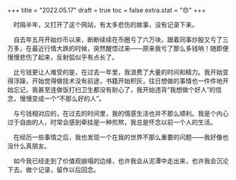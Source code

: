 +++
title = "2022.05.17"
draft = true
toc = false
extra.stat = "😞"
+++

&emsp;时隔半年，又打开了这个网站，有太多悲伤的故事，没有记录下来。

&emsp;自去年五月开始炒币以来，断断续续在币圈亏了六万块，跟着同事炒股又亏了三万多，在最近行情大跌的时候，突然醒悟过来——原来我亏了那么多钱呐！随即便慢慢悲伤了起来，反射弧似乎有点长了。

&emsp;比亏钱更让人难受的是，在过去一年里，我浪费了大量的时间和精力。我开始变得浮躁，开始觉得做技术没有前途，书籍开始积灰，往日想做的事情也一件件地开始忘记，我甚至连做饭打扫卫生都没有耐心了，我开始违背“我想做个好人”的信念，慢慢变成一个“不那么好的人”。

&emsp;与亏钱相对应的，在过去的时间里，我的情感生活也并不那么顺利。我是个内心过于自由的人，时常会感到牵挂是一种煎熬，我总是怀念以前一个人的生活。

&emsp;在经历一些事情之后，我也发现一个在我的世界不那么重要的问题——我好像也没什么真朋友。

&emsp;如今我已经走到了价值观崩塌的边缘，也许我会从泥潭中走出来，也许我会沉沦下去。做个记录，留作以后回念。
